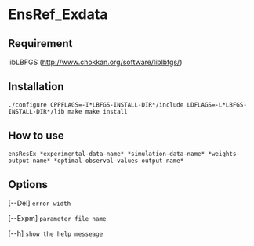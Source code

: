 # EnsRef_Exdata

## Requirement

libLBFGS (http://www.chokkan.org/software/liblbfgs/)

## Installation

``
./configure CPPFLAGS=-I*LBFGS-INSTALL-DIR*/include LDFLAGS=-L*LBFGS-INSTALL-DIR*/lib
make
make install
``

## How to use

``
ensResEx *experimental-data-name* *simulation-data-name* *weights-output-name* *optimal-observal-values-output-name*
``

## Options

[--Del] `error width`

[--Expm] `parameter file name`

[--h] `show the help messeage`



